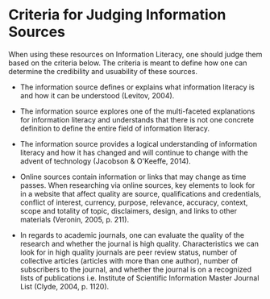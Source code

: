# Criteria for Judging Information Sources #

When using these resources on Information Literacy, one should judge them based on the criteria below. The criteria is meant to define how one can determine the credibility and usuability of these sources.  

* The information source defines or explains what information literacy is and how it can be understood (Levitov, 2004).

* The information source explores one of the multi-faceted explanations for information literacy and understands that there is not one concrete definition to define the entire field of information literacy. 

* The information source provides a logical understanding of information literacy and how it has changed and will continue to change with the advent of technology (Jacobson & O'Keeffe, 2014).

* Online sources contain information or links that may change as time passes. When researching via online sources, key elements to look for in a website that affect quality are source, qualifications and credentials, conflict of interest, currency, purpose, relevance, accuracy, context, scope and totality of topic, disclaimers, design, and links to other materials (Veronin, 2005, p. 211).

* In regards to academic journals, one can evaluate the quality of the research and whether the journal is high quality. Characteristics we can look for in high quality journals are peer review status, number of collective articles (articles with more than one author), number of subscribers to the journal, and whether the journal is on a recognized lists of publications i.e. Institute of Scientific Information Master Journal List (Clyde, 2004, p. 1120).

